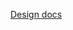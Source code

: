 [Design docs](https://docs.google.com/document/d/1PA1MdfOewzomkYoAuLFDx9nvoPE4o3lgkRqGRzJs6-w/edit#heading=h.px23hglkbs9j)